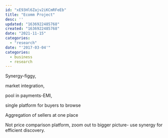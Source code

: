 ```yaml
---
id: "xE93Hl6Zajv2iKCmRFeEb"
title: "Ecomm Project"
desc: ''
updated: "1636922485768"
created: "1636922485768"
date: "2021-11-15"
categories: 
  - "research"
date: "'2017-03-04'"
categories:
  - business
  - research
---
```


Synergy-figgy, 

market integration, 

pool in payments-EMI, 

single platform for buyers to browse

Aggregation of sellers at one place

Not price comparison platform, zoom out to bigger picture- use synergy for efficient discovery.
